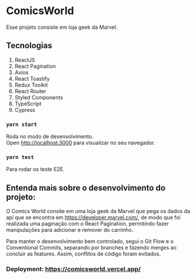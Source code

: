 # ComicsWorld

Esse projeto consiste em loja geek da Marvel.

## Tecnologias

1. ReactJS
2. React Pagination
3. Axios
4. React Toastify
5. Redux Toolkit
6. React Router
7. Styled Components
8. TypeScript
9. Cypress

### `yarn start`

Roda no modo de desenvolvimento.\
Open [http://localhost:3000](http://localhost:3000) para visualizar no seu navegador.

### `yarn test`

Para rodar os teste E2E.

## Entenda mais sobre o desenvolvimento do projeto:

O Comics World consite em uma loja geek da Marvel que pega os dados da api que se encontra em https://developer.marvel.com/, de modo que foi realizada uma paginação com o React Pagination, permitindo fazer manipulações para adicionar e remover do carrinho.

Para manter o desenvolvimento bem controlado, segui o Git Flow e o Conventional Commits, separando por branches e fazendo merges ao concluir as features. Assim, conflitos de código foram evitados.


### Deployment: https://comicsworld.vercel.app/
